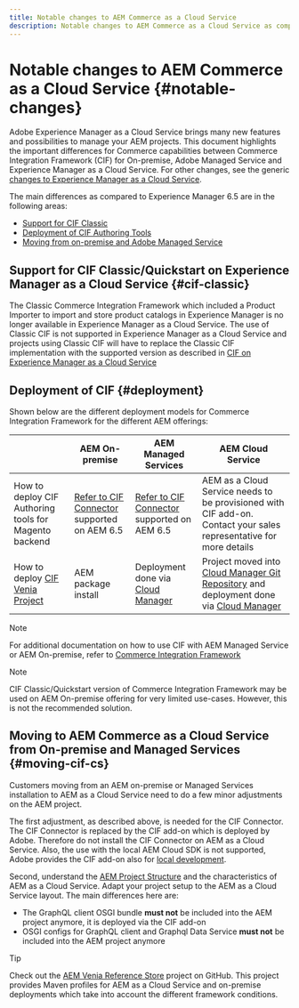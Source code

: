 ```yaml
---
title: Notable changes to AEM Commerce as a Cloud Service
description: Notable changes to AEM Commerce as a Cloud Service as compared to Adobe Experience Manager 6.5.
---
```


# Notable changes to AEM Commerce as a Cloud Service {#notable-changes}

Adobe Experience Manager as a Cloud Service brings many new features and possibilities to manage your AEM projects. This document highlights the important differences for Commerce capabilities between Commerce Integration Framework (CIF) for On-premise, Adobe Managed Service and Experience Manager as a Cloud Service. For other changes, see the generic [changes to Experience Manager as a Cloud Service](/help/release-notes/aem-cloud-changes.md).

The main differences as compared to Experience Manager 6.5 are in the following areas:
* [Support for CIF Classic](#cif-classic)
* [Deployment of CIF Authoring Tools](#cif-tools)
* [Moving from on-premise and Adobe Managed Service](#moving-cif-cs)

## Support for CIF Classic/Quickstart on Experience Manager as a Cloud Service {#cif-classic}

The Classic Commerce Integration Framework which included a Product Importer to import and store product catalogs in Experience Manager is no longer available in Experience Manager as a Cloud Service. The use of Classic CIF is not supported in Experience Manager as a Cloud Service and projects using Classic CIF will have to replace the Classic CIF implementation with the supported version as described in [CIF on Experience Manager as a Cloud Service](https://docs.adobe.com/content/help/en/experience-manager-cloud-service/commerce/architecture/magento.html#overview)

## Deployment of CIF {#deployment}

Shown below are the different deployment models for Commerce Integration Framework for the different AEM offerings:

|                  | AEM On-premise  |  AEM Managed Services         |  AEM Cloud Service         |
|-------------     |-----------|-----------|-----------|
|How to deploy CIF Authoring tools for Magento backend| [Refer to CIF Connector](https://github.com/adobe/commerce-cif-connector/blob/master/README.md) supported on AEM 6.5| [Refer to CIF Connector](https://github.com/adobe/commerce-cif-connector/blob/master/README.md) supported on AEM 6.5| AEM as a Cloud Service needs to be provisioned with CIF add-on. Contact your sales representative for more details|
|How to deploy [CIF Venia Project](https://github.com/adobe/aem-cif-guides-venia)|AEM package install|Deployment done via [Cloud Manager](https://docs.adobe.com/content/help/en/experience-manager-cloud-manager/using/introduction-to-cloud-manager.html) | Project moved into [Cloud Manager Git Repository](https://docs.adobe.com/content/help/en/experience-manager-cloud-service/implementing/managing-code/integrating-with-git.html) and deployment done via [Cloud Manager](https://docs.adobe.com/content/help/en/experience-manager-cloud-service/implementing/deploying/overview.html)|

>[!NOTE]
>
>For additional documentation on how to use CIF with AEM Managed Service or AEM On-premise, refer to [Commerce Integration Framework](https://www.adobe.io/apis/experiencecloud/commerce-integration-framework/getting-started.html)

>[!NOTE]
>
>CIF Classic/Quickstart version of Commerce Integration Framework may be used on AEM On-premise offering for very limited use-cases. However, this is not the recommended solution.

## Moving to AEM Commerce as a Cloud Service from On-premise and Managed Services {#moving-cif-cs}

Customers moving from an AEM on-premise or Managed Services installation to AEM as a Cloud Service need to do a few minor adjustments on the AEM project.

The first adjustment, as described above, is needed for the CIF Connector. The CIF Connector is replaced by the CIF add-on which is deployed by Adobe. Therefore do not install the CIF Connector on AEM as a Cloud Service. Also, the use with the local AEM Cloud SDK is not supported, Adobe provides the CIF add-on also for [local development](develop.md).

Second, understand the [AEM Project Structure](https://docs.adobe.com/content/help/en/experience-manager-cloud-service/implementing/developing/aem-project-content-package-structure.html) and the characteristics of AEM as a Cloud Service. Adapt your project setup to the AEM as a Cloud Service layout.
The main differences here are:

* The GraphQL client OSGI bundle **must not** be included into the AEM project anymore, it is deployed via the CIF add-on
* OSGI configs for GraphQL client and Graphql Data Service **must not** be included into the AEM project anymore

>[!TIP]
>
>Check out the [AEM Venia Reference Store](https://github.com/adobe/aem-cif-guides-venia) project on GitHub. This project provides Maven profiles for AEM as a Cloud Service and on-premise deployments which take into account the different framework conditions.  

